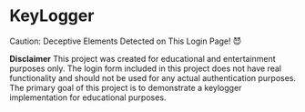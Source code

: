 # KeyLogger
Caution: Deceptive Elements Detected on This Login Page! 😈 

**Disclaimer**
This project was created for educational and entertainment purposes only. The login form included in this project does not have real functionality and should not be used for any actual authentication purposes. The primary goal of this project is to demonstrate a keylogger implementation for educational purposes.


